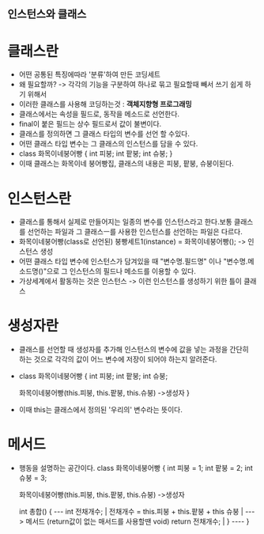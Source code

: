 ## 인스턴스와 클래스
# 클래스란
 * 어떤 공통된 특징에따라 '분류'하여 만든 코딩세트
 * 왜 필요할까? -> 각각의 기능을 구분하여 하나로 묶고 필요할때 빼서 쓰기 쉽게 하기 위해서
 * 이러한 클래스를 사용해 코딩하는것 : **객체지향형 프로그래밍**
 * 클래스에서는 속성을 필드로, 동작을 메소드로 선언한다.
 * final이 붙은 필드는 상수 필드로서 값이 불변이다.
 * 클래스를 정의하면 그 클래스 타입의 변수를 선언 할 수있다.
 * 어떤 클래스 타입 변수는 그 클래스의 인스턴스를 담을 수 있다.
 * class 화목이네붕어빵 {
     int 피붕;
     int 팥붕;
     int 슈붕;
   }
 * 이때 클래스는 화목이네 붕어빵집, 클래스의 내용은 피붕, 팥붕, 슈붕이된다.

# 인스턴스란
 * 클래스를 통해서 실제로 만들어지는 일종의 변수를 인스턴스라고 한다.보통 클래스를 선언하는 파일과 그 클래스ㅡ를 사용한 인스턴스를
   선언하는 파일은 다르다.
 * 화목이네붕어빵(class로 선언된) 붕빵세트1(instance) = 화목이네붕어빵(); -> 인스턴스 생성
 * 어떤 클래스 타입 변수에 인스턴스가 담겨있을 때 "변수명.필드명" 이나 "변수명.메소드명()"으로 그 인스턴스의 필드나 메소드를 이용할 수 있다.
 * 가상세계에서 활동하는 것은 인스턴스 -> 이런 인스턴스를 생성하기 위한 틀이 클래스

# 생성자란
 * 클래스를 선언할 때 생성자를 추가해 인스턴스의 변수에 값을 넣는 과정을 간단히 하는 것으로 각각의 값이 어느 변수에 저장이 되어야
   하는지 알려준다.
 * class 화목이네붕어빵 {
   int 피붕;
   int 팥붕;
   int 슈붕;

   화목이네붕어빵(this.피붕, this.팥붕, this.슈붕) ->생성자
   }
 * 이때 this는 클래스에서 정의된 '우리의' 변수라는 뜻이다.

# 메서드
 * 행동을 설명하는 공간이다.
   class 화목이네붕어빵 {
   int 피붕 = 1;
   int 팥붕 = 2;
   int 슈붕 = 3;

   화목이네붕어빵(this.피붕, this.팥붕, this.슈붕) ->생성자
   
   int 총합() {                               ---
    int 전채개수;                                 |
    전채개수 = this.피붕 + this.팥붕 + this 슈붕     |  ---> 메서드 (return값이 없는 매서드를 사용할땐 void)
    return 전채개수;                             |
   }                                       ----
 }